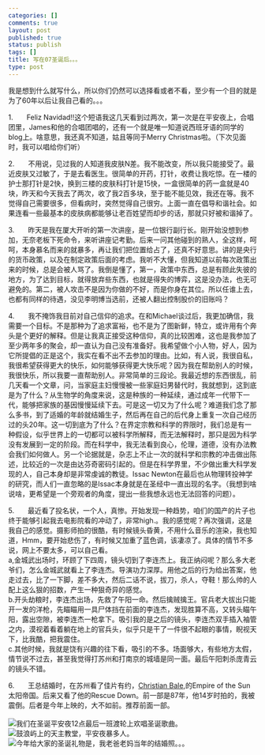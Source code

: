 ```yaml
--- 
categories: []
comments: true
layout: post
published: true
status: publish
tags: []
title: 写在07圣诞后。。。
type: post
---
```

<div id="msgcns!3725CC0EE38B1F6!1906" class="bvMsg">
<span lang="EN-US"></span>我是想到什么就写什么，所以你们仍然可以选择看或者不看，至少有一个目的就是为了<span lang="EN-US">60</span>年以后让我自己看的。。。

<span lang="EN-US"><span>1.      
</span></span><span lang="EN-US">Feliz Navidad!!</span>这个短语我这几天看到过两次，第一次是在平安夜上，合唱团里，<span lang="EN-US">James</span>和他的合唱团唱的，还有一个就是唯一知道说西班牙语的同学的<span lang="EN-US">blog</span>上。啥意思，我还真不知道，姑且等同于<span lang="EN-US">Merry Christmas</span>啦。（下次见面时，我可以唱给你们听）

<span lang="EN-US"><span>2.      
</span></span>不用说，见过我的人知道我皮肤<span lang="EN-US">N</span>差。我不能改变，所以我只能接受了。最近皮肤又过敏了，于是去看医生。很简单的开药，打针，收费让我吃惊。在一楼的护士那打针是<span lang="EN-US">2</span>快，换到三楼的皮肤科打针是<span lang="EN-US">15</span>快，一盒很简单的药一盒就是<span lang="EN-US">40</span>块，昨天和今天我去了两次，收了我<span lang="EN-US">2</span>百多块，至于能不能见效，我还在等。我不觉得自己需要很多，但看病时，突然觉得自己很穷。上面一直在倡导和谐社会。如果连看一些最基本的皮肤病都能够让老百姓望而却步的话，那就只好被和谐掉了。

<span lang="EN-US"><span>3.      
</span></span>昨天是我在厦大开听的第一次讲座，是一位银行副行长。刚开始没想到参加，无奈老板下死命令，来听讲座记考勤。后来一问其他碰到的熟人，全这样，呵呵，本身慕名而来的就暴多，再让我们把位置给占了，还真不好意思。讲的是央行的货币政策，以及在制定政策后面的考虑。我听不大懂，但我知道以前每次政策出来的时候，总是会被人骂了。我倒是懂了，第一，政策中东西，总是有顾此失彼的地方，为了达到目标，就得放弃些东西，也就是得失的博弈，这是没办法，也无可避免的。第二，被人攻击不是因为你做的不好，而是你身在其位。所以任谁上去，也都有同样的待遇，没见李明博当选前，还被人翻出控制股价的旧账吗？

<span lang="EN-US"><span>4.      
</span></span>我不掩饰我目前对自己信仰的追求。在和<span lang="EN-US">Michael</span>谈过后，我更加确信，我需要一个目标。不是那种为了追求富裕，也不是为了图新鲜，特立，或许用有个奔头是个更好的解释。但是让我真正接受这种信仰，真的比较困难，这也是我参加了至少两年多的聚会，却一直认为自己没有准备好。我希望做个小人物，好人，因为它所提倡的正是这个，我实在看不出不去参加的理由。比如，有人说，我很自私，我很希望获得更大的快乐，如何能够获得更大快乐呢？因为我在帮助别人的时候，我很快乐，所以我要一直帮助别人。非常简单的三段论。我最近想的东西很乱，前几天看一个文章，问，当家庭主妇慢慢被一些家庭妇男替代时，我就想到，这到底是为了什么？从生物学的角度来说，这是种族的一种延续，通过成年一代带下一代，能够把家族的基因慢慢延续下去。可是这一切又为了什么呢？难道我们念了那么多书，到了适婚的年龄就结婚生子，然后再在自己的后代身上重复一次自己经历过的头<span lang="EN-US">20</span>年。这一切到底为了什么？在界定宗教和科学的界限时，我们总是有一种假设，似乎世界上的一切都可以被科学所解释，而无法解释时，那只是因为科学没有发展到一定的阶段。而在科学中，我无法看到良心，伦理，道德，没有办法教会我们如何做人。另一个论据就是，杂志上不止一次的就科学和宗教的冲击做出陈述，比较近的一次是由达芬奇密码引起的。但是在科学界里，不少做出重大科学发现的人，自己本身却是非常虔诚的教徒。<span lang="EN-US">Issac Newton</span>在最后也从物理转投神学的研究，而人们一直忽略的是<span lang="EN-US">Issac</span>本身就是在圣经中一直出现的名字。（我想到啥说啥，更希望是一个旁观者的角度，提出一些我想永远也无法回答的问题）。

<span lang="EN-US"><span>5.      
</span></span>最近看了投名状，一个人，真惨。开始发现一种趋势，咱们的国产的片子也终于能够引起我去电影院看的冲动了，非常<span lang="EN-US">high.</span>。我的感觉呢？再次强调，这是我自己的感觉。摄影师拍的很酷，有时候镜头昏黄，不用什么音乐的渲染，我也知道，<span lang="EN-US">Hmm</span>，要开始悲伤了，有时候又加重了蓝色调，该凄凉了。具体的情节不多说，网上不要太多，可以自己看。<span lang="EN-US"><br>
a,</span>金城武出场时，环顾了下四周，镜头切到了李连杰上。我正纳闷呢？那么多大老爷们，怎么金城武就看上了李连杰。导演功力深厚。用他之后的行为给出答案，他走过去，比了一下脚，差不多大，然后二话不说，拔刀，杀人，夺鞋！那么帅的人配上这么狠的招数，产生一种狠奇异的感觉。<span lang="EN-US"><br>
b.</span>开头劫粮时，李连杰出场，先救了午阳一命。然后擒贼擒王。官兵老大拔出只能开一发的洋枪，先瞄瞄用一具尸体挡在前面的李连杰，发现胜算不高，又转头瞄午阳，露出空隙，被李连杰一枪拿下。吸引我的是之后的镜头，李连杰双手插入袖管之内，漠视着看着躺在地上的官兵头，似乎只是干了一件很不起眼的事情，睨视天下，比我酷，把我震住。<span lang="EN-US"><br>
c.</span>其他时候，我就是饶有兴趣的往下看，吸引的不多。场面够大，有些地方太假，情节说不过去，甚至我觉得打苏州和打南京的城墙是同一面。最后午阳刺杀庞青云的镜头不错。

<span lang="EN-US"><span>6.      
</span></span>王总结婚时，在苏州看了佳片有约，<span lang="EN-US"><a href="http://www.imdb.com/name/nm0000288/">Christian Bale</a>,</span>的<span lang="EN-US">Empire of the Sun</span>太阳帝国。后来又看了他的<span lang="EN-US">Rescue Down</span>。前一部是<span lang="EN-US">87</span>年，他<span lang="EN-US">14</span>岁时拍的，我被震倒。后者是今年上映的，大不如前。推荐前面一部。<br><br><img src="http://photo1.bababian.com/upload6/20071226/F646F5B0B23216B02B8134E36E54EB39_500.jpg">我们在圣诞平安夜12点最后一班渡轮上欢唱圣诞歌曲。<br><img src="http://photo1.bababian.com/upload6/20071226/ABDD4E5A14998073C33B3EEAF81C9221_500.jpg">鼓浪屿上的天主教堂，平安夜暴多人。<br><img src="http://photo1.bababian.com/upload6/20071127/820A576DD935CAAEF613F71A69227405_500.jpg">今年给大家的圣诞礼物是，我老爸老妈当年的结婚照。。。<br>
</div>
